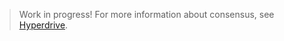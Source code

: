 > Work in progress! For more information about consensus, see [Hyperdrive](https://github.com/renproject/hyperdrive).